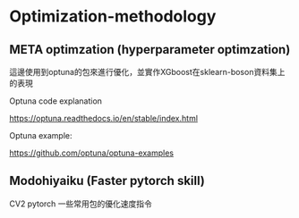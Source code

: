 # Optimization-methodology
## META optimzation (hyperparameter optimzation)
這邊使用到optuna的包來進行優化，並實作XGboost在sklearn-boson資料集上的表現

Optuna code explanation

https://optuna.readthedocs.io/en/stable/index.html

Optuna example:

https://github.com/optuna/optuna-examples


## Modohiyaiku (Faster pytorch skill)
CV2 pytorch 一些常用包的優化速度指令